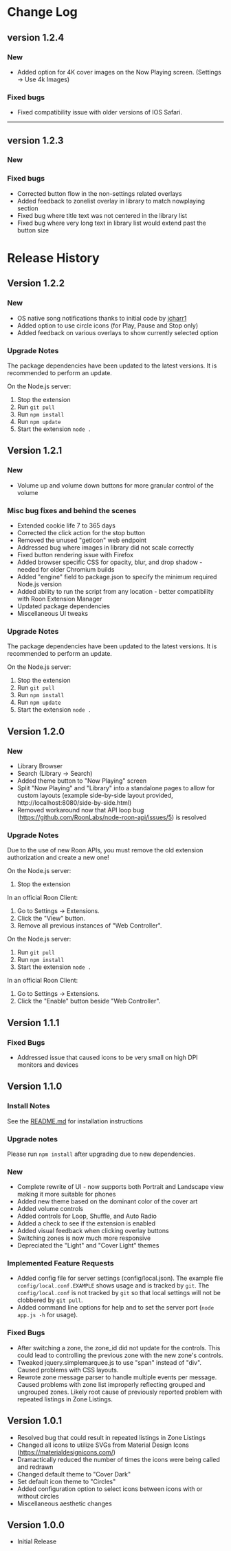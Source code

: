 # Change Log

## version 1.2.4

### New
- Added option for 4K cover images on the Now Playing screen. (Settings -> Use 4k Images)

### Fixed bugs
- Fixed compatibility issue with older versions of IOS Safari.

------------------

## version 1.2.3

### New

### Fixed bugs
- Corrected button flow in the non-settings related overlays
- Added feedback to zonelist overlay in library to match nowplaying section
- Fixed bug where title text was not centered in the library list
- Fixed bug where very long text in library list would extend past the button size

# Release History
## Version 1.2.2

### New
- OS native song notifications thanks to initial code by [jcharr1](https://github.com/jcharr1)
- Added option to use circle icons (for Play, Pause and Stop only)
- Added feedback on various overlays to show currently selected option

### Upgrade Notes
The package dependencies have been updated to the latest versions.  It is recommended to perform an update.

On the Node.js server:
1. Stop the extension
1. Run `git pull`
1. Run `npm install`
1. Run `npm update`
1. Start the extension `node .`

## Version 1.2.1

### New
- Volume up and volume down buttons for more granular control of the volume

### Misc bug fixes and behind the scenes
- Extended cookie life 7 to 365 days
- Corrected the click action for the stop button
- Removed the unused "getIcon" web endpoint
- Addressed bug where images in library did not scale correctly
- Fixed button rendering issue with Firefox
- Added browser specific CSS for opacity, blur, and drop shadow - needed for older Chromium builds
- Added "engine" field to package.json to specify the minimum required Node.js version
- Added ability to run the script from any location - better compatibility with Roon Extension Manager
- Updated package dependencies
- Miscellaneous UI tweaks

### Upgrade Notes
The package dependencies have been updated to the latest versions.  It is recommended to perform an update.

On the Node.js server:
1. Stop the extension
1. Run `git pull`
1. Run `npm install`
1. Run `npm update`
1. Start the extension `node .`

## Version 1.2.0

### New
- Library Browser
- Search (Library -> Search)
- Added theme button to "Now Playing" screen
- Split "Now Playing" and "Library" into a standalone pages to allow for custom layouts (example side-by-side layout provided, http://localhost:8080/side-by-side.html)
- Removed workaround now that API loop bug (https://github.com/RoonLabs/node-roon-api/issues/5) is resolved

### Upgrade Notes
Due to the use of new Roon APIs, you must remove the old extension authorization and create a new one!

On the Node.js server:
1. Stop the extension

In an official Roon Client:
1. Go to Settings -> Extensions.
1. Click the "View" button.
1. Remove all previous instances of "Web Controller".

On the Node.js server:
1. Run `git pull`
1. Run `npm install`
1. Start the extension `node .`

In an official Roon Client:
1. Go to Settings -> Extensions.
1. Click the "Enable" button beside "Web Controller".

## Version 1.1.1

### Fixed Bugs
- Addressed issue that caused icons to be very small on high DPI monitors and devices

## Version 1.1.0

### Install Notes
See the [README.md](README.md) for installation instructions

### Upgrade notes
Please run `npm install` after upgrading due to new dependencies.

### New
- Complete rewrite of UI - now supports both Portrait and Landscape view making it more suitable for phones
- Added new theme based on the dominant color of the cover art
- Added volume controls
- Added controls for Loop, Shuffle, and Auto Radio
- Added a check to see if the extension is enabled
- Added visual feedback when clicking overlay buttons
- Switching zones is now much more responsive
- Depreciated the "Light" and "Cover Light" themes

### Implemented Feature Requests
- Added config file for server settings (config/local.json).  The example file `config/local.conf.EXAMPLE` shows usage and is tracked by `git`.  The `config/local.conf` is not tracked by `git` so that local settings will not be clobbered by `git pull`.
- Added command line options for help and to set the server port (`node app.js -h` for usage).

### Fixed Bugs
- After switching a zone, the zone_id did not update for the controls. This could lead to controlling the previous zone with the new zone's controls.
- Tweaked jquery.simplemarquee.js to use "span" instead of "div". Caused problems with CSS layouts.
- Rewrote zone message parser to handle multiple events per message.  Caused problems with zone list improperly reflecting grouped and ungrouped zones. Likely root cause of previously reported problem with repeated listings in Zone Listings.

## Version 1.0.1
- Resolved bug that could result in repeated listings in Zone Listings
- Changed all icons to utilize SVGs from Material Design Icons (https://materialdesignicons.com/)
- Dramactically reduced the number of times the icons were being called and redrawn
- Changed default theme to "Cover Dark"
- Set default icon theme to "Circles"
- Added configuration option to select icons between icons with or without circles
- Miscellaneous aesthetic changes

## Version 1.0.0
- Initial Release

